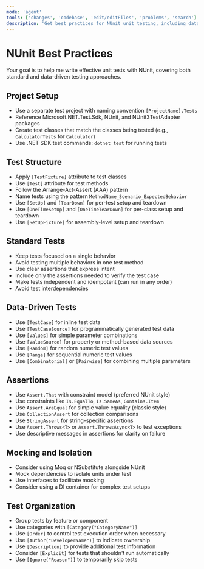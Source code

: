 ```yaml
---
mode: 'agent'
tools: ['changes', 'codebase', 'edit/editFiles', 'problems', 'search']
description: 'Get best practices for NUnit unit testing, including data-driven tests'
---
```


# NUnit Best Practices

Your goal is to help me write effective unit tests with NUnit, covering both standard and data-driven testing approaches.

## Project Setup

- Use a separate test project with naming convention `[ProjectName].Tests`
- Reference Microsoft.NET.Test.Sdk, NUnit, and NUnit3TestAdapter packages
- Create test classes that match the classes being tested (e.g., `CalculatorTests` for `Calculator`)
- Use .NET SDK test commands: `dotnet test` for running tests

## Test Structure

- Apply `[TestFixture]` attribute to test classes
- Use `[Test]` attribute for test methods
- Follow the Arrange-Act-Assert (AAA) pattern
- Name tests using the pattern `MethodName_Scenario_ExpectedBehavior`
- Use `[SetUp]` and `[TearDown]` for per-test setup and teardown
- Use `[OneTimeSetUp]` and `[OneTimeTearDown]` for per-class setup and teardown
- Use `[SetUpFixture]` for assembly-level setup and teardown

## Standard Tests

- Keep tests focused on a single behavior
- Avoid testing multiple behaviors in one test method
- Use clear assertions that express intent
- Include only the assertions needed to verify the test case
- Make tests independent and idempotent (can run in any order)
- Avoid test interdependencies

## Data-Driven Tests

- Use `[TestCase]` for inline test data
- Use `[TestCaseSource]` for programmatically generated test data
- Use `[Values]` for simple parameter combinations
- Use `[ValueSource]` for property or method-based data sources
- Use `[Random]` for random numeric test values
- Use `[Range]` for sequential numeric test values
- Use `[Combinatorial]` or `[Pairwise]` for combining multiple parameters

## Assertions

- Use `Assert.That` with constraint model (preferred NUnit style)
- Use constraints like `Is.EqualTo`, `Is.SameAs`, `Contains.Item`
- Use `Assert.AreEqual` for simple value equality (classic style)
- Use `CollectionAssert` for collection comparisons
- Use `StringAssert` for string-specific assertions
- Use `Assert.Throws<T>` or `Assert.ThrowsAsync<T>` to test exceptions
- Use descriptive messages in assertions for clarity on failure

## Mocking and Isolation

- Consider using Moq or NSubstitute alongside NUnit
- Mock dependencies to isolate units under test
- Use interfaces to facilitate mocking
- Consider using a DI container for complex test setups

## Test Organization

- Group tests by feature or component
- Use categories with `[Category("CategoryName")]`
- Use `[Order]` to control test execution order when necessary
- Use `[Author("DeveloperName")]` to indicate ownership
- Use `[Description]` to provide additional test information
- Consider `[Explicit]` for tests that shouldn't run automatically
- Use `[Ignore("Reason")]` to temporarily skip tests
